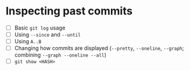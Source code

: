 # Inspecting past commits

- [ ] Basic `git log` usage
- [ ] Using `--since` and `--until`
- [ ] Using `A..B`
- [ ] Changing how commits are displayed (`--pretty`, `--oneline`, `--graph`; combining `--graph --oneline --all`)
- [ ] `git show <HASH>`
